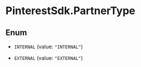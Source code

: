 # PinterestSdk.PartnerType

## Enum


* `INTERNAL` (value: `"INTERNAL"`)

* `EXTERNAL` (value: `"EXTERNAL"`)


